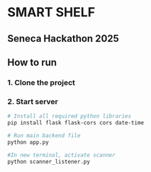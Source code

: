 # SMART SHELF
## Seneca Hackathon 2025
## How to run
### 1. Clone the project
### 2. Start server
```sh
# Install all required python libraries
pip install flask flask-cors cors date-time
```
```sh
# Run main backend file
python app.py
```
```sh
#In new terminal, activate scanner
python scanner_listener.py
```
